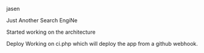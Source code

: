 jasen

Just Another Search EngiNe

Started working on the architecture

Deploy
Working on ci.php which will deploy the app from a github webhook.
